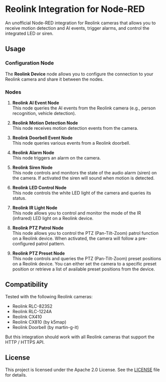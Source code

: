 # Reolink Integration for Node-RED

An unofficial Node-RED integration for Reolink cameras that allows you to receive motion detection and AI events, trigger alarms, and control the integrated LED or siren.

## Usage

### Configuration Node

The **Reolink Device** node allows you to configure the connection to your Reolink camera and share it between the nodes. 

### Nodes

1. **Reolink AI Event Node**  
   This node queries the AI events from the Reolink camera (e.g., person recognition, vehicle detection).

2. **Reolink Motion Detection Node**  
   This node receives motion detection events from the camera.

3. **Reolink Doorbell Event Node**  
   This node queries various events from a Reolink doorbell.

4. **Reolink Alarm Node**  
   This node triggers an alarm on the camera.

5. **Reolink Siren Node**  
   This node controls and monitors the state of the audio alarm (siren) on the camera. If activated the siren will sound when motion is detected.

6. **Reolink LED Control Node**  
   This node controls the white LED light of the camera and queries its status.

7. **Reolink IR Light Node**  
   This node allows you to control and monitor the mode of the IR (infrared) LED light on a Reolink device.

8. **Reolink PTZ Patrol Node**  
   This node allows you to control the PTZ (Pan-Tilt-Zoom) patrol function on a Reolink device. When activated, the camera will follow a pre-configured patrol pattern.  

9. **Reolink PTZ Preset Node**  
   This node controls and queries the PTZ (Pan-Tilt-Zoom) preset positions on a Reolink device. You can either set the camera to a specific preset position or retrieve a list of available preset positions from the device.  



## Compatibility

Tested with the following Reolink cameras:
- Reolink RLC-823S2
- Reolink RLC-1224A
- Reolink CX410
- Reolink CX810 (by k5map)
- Reolink Doorbell (by martin-g-it)

But this integration should work with all Reolink cameras that support the HTTP / HTTPS API.

## License

This project is licensed under the Apache 2.0 License. See the [LICENSE](LICENSE) file for details.
